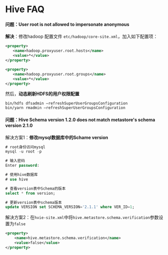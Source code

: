 # Hive FAQ

#### 问题：User root is not allowed to impersonate anonymous

**解决**：修改hadoop 配置文件 `etc/hadoop/core-site.xml`，加入如下配置项：

```xml
<property>
　　<name>hadoop.proxyuser.root.hosts</name>
　　<value>*</value>
</property>

<property>
　　<name>hadoop.proxyuser.root.groups</name>
　　<value>*</value>
</property>
```

然后，**动态刷新HDFS的用户权限配置**

```shell
bin/hdfs dfsadmin –refreshSuperUserGroupsConfiguration
bin/yarn rmadmin –refreshSuperUserGroupsConfiguration
```



#### 问题：Hive Schema version 1.2.0 does not match metastore's schema version 2.1.0

解决方案1：**修改mysql数据库中的Schame version**

```sql
# root身份访问mysql
mysql -u root -p

# 输入密码
Enter password:

# 使用hive数据库
# use hive

# 查看version表中Schema的版本
select * from version;

# 更新version表中schema版本
update VERSION set SCHEMA_VERSION='2.1.1' where VER_ID=1;
```

解决方案2：在`hvie-site.xml`中将`hive.metastore.schema.verification`参数设置为`false`

```xml
<property>
    <name>hive.metastore.schema.verification</name>
    <value>false</value>
</property>
```

